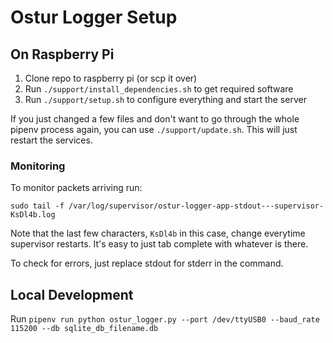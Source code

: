 # Ostur Logger Setup

## On Raspberry Pi

1. Clone repo to raspberry pi (or scp it over)
2. Run `./support/install_dependencies.sh` to get required software
3. Run `./support/setup.sh` to configure everything and start the server

If you just changed a few files and don't want to go through the whole pipenv process again, you can use `./support/update.sh`. This will just restart the services.

### Monitoring
To monitor packets arriving run:

`sudo tail -f /var/log/supervisor/ostur-logger-app-stdout---supervisor-KsDl4b.log`

Note that the last few characters, `KsDl4b` in this case, change everytime supervisor restarts. It's easy to just tab complete with whatever is there.

To check for errors, just replace stdout for stderr in the command.

## Local Development
Run `pipenv run python ostur_logger.py --port /dev/ttyUSB0 --baud_rate 115200 --db sqlite_db_filename.db`
